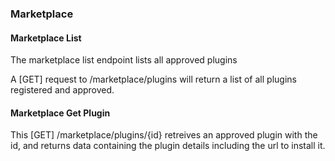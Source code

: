 ### Marketplace

#### Marketplace List
The marketplace list endpoint lists all approved plugins

A [GET] request to /marketplace/plugins will return a list of all plugins registered and approved. 


#### Marketplace Get Plugin
This [GET] /marketplace/plugins/{id} retreives an approved plugin with the id, and returns data containing the plugin details including the url to install it.
